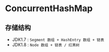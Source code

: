 # ConcurrentHashMap

## 存储结构

- JDK1.7 : `Segment 数组 + HashEntry 数组 + 链表`
- JDK1.8 :  `Node 数组 + 链表 / 红黑树`

